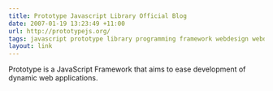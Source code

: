 ```yaml
---
title: Prototype Javascript Library Official Blog
date: 2007-01-19 13:23:49 +11:00
url: http://prototypejs.org/
tags: javascript prototype library programming framework webdesign webdevelopment
layout: link
---
```

Prototype is a JavaScript Framework that aims to ease development of dynamic web applications.
